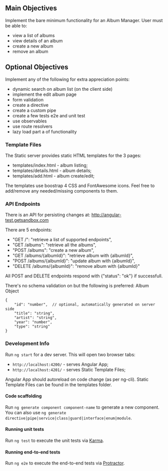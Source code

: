 ## Main Objectives
Implement the bare minimum functionality for an Album Manager. 
User must be able to:
- view a list of albums
- view details of an album
- create a new album
- remove an album

## Optional Objectives
Implement any of the following for extra appreciation points:
- dynamic search on album list (on the client side)
- implement the edit album page
- form validation
- create a directive
- create a custom pipe
- create a few tests e2e and unit test
- use observables
- use route resolvers
- lazy load part a of functionality

### Template Files
The Static server provides static HTML templates for the 3 pages:
- templates/index.html - album listing;
- templates/details.html - album details;
- templates/add.html - album create/edit;

The templates use boostrap 4 CSS and FontAwesome icons.
Feel free to add/remove any needed/missing components to them.

### API Endpoints
There is an API for persisting changes at:
http://angular-test.getsandbox.com

There are 5 endpoints:
- "GET /": "retrieve a list of supported endpoints",
- "GET /albums": "retrieve all the albums",
- "POST /albums": "create a new album",
- "GET /albums/{albumId}": "retrieve album with {albumId}",
- "POST /albums/{albumId}": "update album with {albumId}",
- "DELETE /albums/{albumId}": "remove album with {albumId}"

All POST and DELETE endpoints respond with {"status": "ok"} if successfull.

There's no schema validation on but the following is preferred:
Album Object
```
{
    "id": "number",  // optional, automatically generated on server side
    "title": "string",
    "artist": "string",
    "year": "number",
    "type": "string"
}
```

### Development Info
Run `ng start` for a dev server. This will open two browser tabs:
- `http://localhost:4200/` - serves Angular App;
- `http://localhost:4201/` - serves Static Template Files;

Angular App should autoreload on code change (as per ng-cli).
Static Template Files can be found in the templates folder.

#### Code scaffolding

Run `ng generate component component-name` to generate a new component. You can also use `ng generate directive|pipe|service|class|guard|interface|enum|module`.

#### Running unit tests

Run `ng test` to execute the unit tests via [Karma](https://karma-runner.github.io).

#### Running end-to-end tests

Run `ng e2e` to execute the end-to-end tests via [Protractor](http://www.protractortest.org/).
